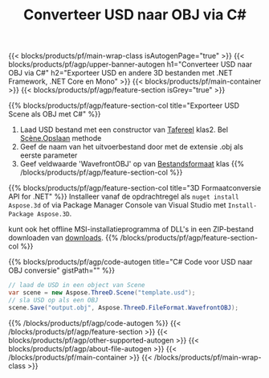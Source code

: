 ﻿---
title: Converteer USD naar OBJ via C# 
description: Converteer USD en andere 3D bestanden met .NET API
url: /nl/net/conversion/usd-to-obj/
family: 3d
platformtag: net
feature: conversion
informat: USD
outformat: OBJ
otherformats: PDF FBX PLY RVM JT ASE HTML GLTF 
---
{{< blocks/products/pf/main-wrap-class isAutogenPage="true" >}}
{{< blocks/products/pf/agp/upper-banner-autogen h1="Converteer USD naar OBJ via C#" h2="Exporteer USD en andere 3D bestanden met .NET Framework, .NET Core en Mono" >}}
{{< blocks/products/pf/main-container >}}
{{< blocks/products/pf/agp/feature-section isGrey="true" >}}

{{% blocks/products/pf/agp/feature-section-col title="Exporteer USD Scene als OBJ met C#" %}}
1. Laad USD bestand met een constructor van [Tafereel](https://apireference.aspose.com/3d/net/aspose.threed/scene) klas2. Bel [Scène.Opslaan](https://apireference.aspose.com/3d/net/aspose.threed/scene/methods/save/index) methode
3. Geef de naam van het uitvoerbestand door met de extensie .obj als eerste parameter
4. Geef veldwaarde 'WavefrontOBJ' op van [Bestandsformaat](https://apireference.aspose.com/3d/net/aspose.threed/fileformat/fields/index) klas
{{% /blocks/products/pf/agp/feature-section-col %}}

{{% blocks/products/pf/agp/feature-section-col title="3D Formaatconversie API for .NET" %}}
Installeer vanaf de opdrachtregel als ```nuget install Aspose.3d``` of via Package Manager Console van Visual Studio met ```Install-Package Aspose.3D```.

kunt ook het offline MSI-installatieprogramma of DLL's in een ZIP-bestand downloaden van [downloads](https://releases.aspose.com/3d/net).
{{% /blocks/products/pf/agp/feature-section-col %}}

{{% blocks/products/pf/agp/code-autogen title="C# Code voor USD naar OBJ conversie" gistPath="" %}}
```cs
// laad de USD in een object van Scene 
var scene = new Aspose.ThreeD.Scene("template.usd");
// sla USD op als een OBJ 
scene.Save("output.obj", Aspose.ThreeD.FileFormat.WavefrontOBJ);

```
{{% /blocks/products/pf/agp/code-autogen %}}
{{< /blocks/products/pf/agp/feature-section >}}
{{< blocks/products/pf/agp/other-supported-autogen >}}
{{< blocks/products/pf/agp/about-file-autogen >}}
{{< /blocks/products/pf/main-container >}}
{{< /blocks/products/pf/main-wrap-class >}}